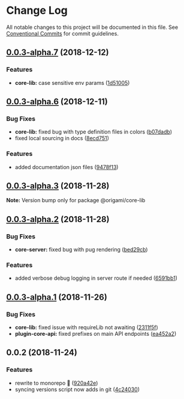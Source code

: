 # Change Log

All notable changes to this project will be documented in this file.
See [Conventional Commits](https://conventionalcommits.org) for commit guidelines.

## [0.0.3-alpha.7](https://github.com/origami-cms/core/tree/master/packages/core-lib/compare/v0.0.3-alpha.6...v0.0.3-alpha.7) (2018-12-12)


### Features

* **core-lib:** case sensitive env params ([1d51005](https://github.com/origami-cms/core/tree/master/packages/core-lib/commit/1d51005))





## [0.0.3-alpha.6](https://github.com/origami-cms/core/tree/master/packages/core-lib/compare/v0.0.3-alpha.5...v0.0.3-alpha.6) (2018-12-11)


### Bug Fixes

* **core-lib:** fixed bug with type definition files in colors ([b07dadb](https://github.com/origami-cms/core/tree/master/packages/core-lib/commit/b07dadb))
* fixed local sourcing in docs ([8ecd751](https://github.com/origami-cms/core/tree/master/packages/core-lib/commit/8ecd751))


### Features

* added documentation json files ([9478f13](https://github.com/origami-cms/core/tree/master/packages/core-lib/commit/9478f13))





## [0.0.3-alpha.3](https://github.com/origami-cms/core/tree/master/packages/core-lib/compare/v0.0.3-alpha.2...v0.0.3-alpha.3) (2018-11-28)

**Note:** Version bump only for package @origami/core-lib





## [0.0.3-alpha.2](https://github.com/origami-cms/core/tree/master/packages/core-lib/compare/v0.0.3-alpha.1...v0.0.3-alpha.2) (2018-11-28)


### Bug Fixes

* **core-server:** fixed bug with pug rendering ([bed29cb](https://github.com/origami-cms/core/tree/master/packages/core-lib/commit/bed29cb))


### Features

* added verbose debug logging in server route if needed ([6591bb1](https://github.com/origami-cms/core/tree/master/packages/core-lib/commit/6591bb1))





## [0.0.3-alpha.1](https://github.com/origami-cms/core/tree/master/packages/core-lib/compare/v0.0.3-alpha.0...v0.0.3-alpha.1) (2018-11-26)


### Bug Fixes

* **core-lib:** fixed issue with requireLib not awaiting ([2311f5f](https://github.com/origami-cms/core/tree/master/packages/core-lib/commit/2311f5f))
* **plugin-core-api:** fixed prefixes on main API endpoints ([ea452a2](https://github.com/origami-cms/core/tree/master/packages/core-lib/commit/ea452a2))





## 0.0.2 (2018-11-24)


### Features

* rewrite to monorepo 🎉 ([920a42e](https://github.com/origami-cms/core/tree/master/packages/core-lib/commit/920a42e))
* syncing versions script now adds in git ([4c24030](https://github.com/origami-cms/core/tree/master/packages/core-lib/commit/4c24030))
